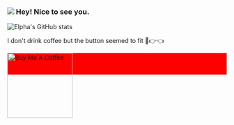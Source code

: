 ### <img src="https://emojis.slackmojis.com/emojis/images/1536351075/4594/blob-wave.gif" /> Hey! Nice to see you.

![Elpha's GitHub stats](https://github-readme-stats.vercel.app/api?username=elphax&show_icons=true&theme=react&count_private=true&hide_border=false)
<!--

Here are some ideas to get you started:

- 🔭 I’m currently working on ...
- 🌱 I’m currently learning ...
- 👯 I’m looking to collaborate on ...
- 🤔 I’m looking for help with ...
- 💬 Ask me about ...
- 📫 How to reach me: ...
- 😄 Pronouns: ...
- ⚡ Fun fact: ...

-->
I don't drink coffee but the button seemed to fit 🥺👉👈
<div style="display:block; height:50px; width:100%; background:red">
<a href="https://www.buymeacoffee.com/elpha" target="_blank"><img src="https://cdn.buymeacoffee.com/buttons/v2/default-red.png" alt="Buy Me A Coffee" width="150" ></a>
</div>
